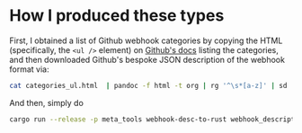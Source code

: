 # How I produced these types

First, I obtained a list of Github webhook categories by copying the HTML (specifically, the `<ul />` element) on [Github's docs](https://docs.github.com/en/webhooks/webhook-events-and-payloads#about-webhook-events-and-payloads) listing the categories, and then downloaded Github's bespoke JSON description of the webhook format via:

```bash
cat categories_ul.html  | pandoc -f html -t org | rg '^\s*[a-z]' | sd '^\s*' '' | gxargs -P4 -I{} curl "https://docs.github.com/api/webhooks/v1?version=free-pro-team%40latest&category={}" -o "webhook_descriptions/{}.json"
```

And then, simply do


```bash
cargo run --release -p meta_tools webhook-desc-to-rust webhook_descriptions/
```
